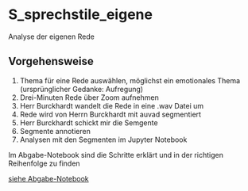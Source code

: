 # S_sprechstile_eigene
Analyse der eigenen Rede

## Vorgehensweise
   1. Thema für eine Rede auswählen, möglichst ein emotionales Thema (ursprünglicher Gedanke: Aufregung)
   2. Drei-Minuten Rede über Zoom aufnehmen
   3. Herr Burckhardt wandelt die Rede in eine .wav Datei um
   4. Rede wird von Herrn Burckhardt mit auvad segmentiert
   5. Herr Burckhardt schickt mir die Semgente
   6. Segmente annotieren
   7. Analysen mit den Segmenten im Jupyter Notebook

   Im Abgabe-Notebook sind die Schritte erklärt und in der richtigen Reihenfolge zu finden

   [siehe Abgabe-Notebook](Sprechstile_eigene_Abgabe-checkpoint.ipynb)